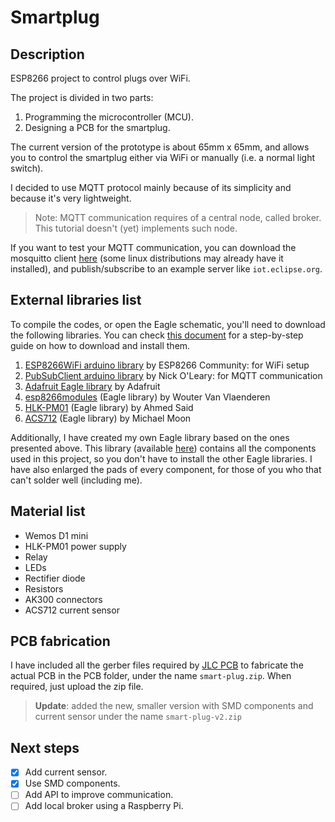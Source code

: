 # Smartplug
## Description

ESP8266 project to control plugs over WiFi.

The project is divided in two parts:
1. Programming the microcontroller (MCU).
2. Designing a PCB for the smartplug.

The current version of the prototype is about 65mm x 65mm, and allows you to control the smartplug either via WiFi or manually (i.e. a normal light switch).

I decided to use MQTT protocol mainly because of its simplicity and because it's very lightweight. 

> Note: MQTT communication requires of a central node, called broker. This tutorial doesn't (yet) implements such node.

If you want to test your MQTT communication, you can download the mosquitto client [here](https://mosquitto.org/download/) (some linux distributions may already have it installed), and publish/subscribe to an example server like ``iot.eclipse.org``.

## External libraries list
To compile the codes, or open the Eagle schematic, you'll need to download the following libraries. You can check [this document](./LIBRARIES_GUIDE.md) for a step-by-step guide on how to download and install them.

1. [ESP8266WiFi arduino library](https://github.com/esp8266/Arduino) by ESP8266 Community: for WiFi setup
2. [PubSubClient arduino library](https://github.com/knolleary/pubsubclient) by Nick O'Leary: for MQTT communication
3. [Adafruit Eagle library](https://github.com/adafruit/Adafruit-Eagle-Library) by Adafruit
4. [esp8266modules](https://github.com/wvanvlaenderen/ESP8266-Eagle_Library) (Eagle library) by Wouter Van Vlaenderen
5. [HLK-PM01](https://github.com/AhmedSaid/EAGLELibraries) (Eagle library) by Ahmed Said
6. [ACS712](https://github.com/triffid/ESC/) (Eagle library) by Michael Moon

Additionally, I have created my own Eagle library based on the ones presented above. This library (available [here](./PCB/smartplug-components.lbr)) contains all the components used in this project, so you don't have to install the other Eagle libraries. I have also enlarged the pads of every component, for those of you who that can't solder well (including me).

## Material list
* Wemos D1 mini
* HLK-PM01 power supply
* Relay
* LEDs
* Rectifier diode
* Resistors
* AK300 connectors
* ACS712 current sensor

## PCB fabrication
I have included all the gerber files required by [JLC PCB](www.jlcpcb.com) to fabricate the actual PCB in the PCB folder, under the name `smart-plug.zip`. When required, just upload the zip file.

> **Update**: added the new, smaller version with SMD components and current sensor under the name `smart-plug-v2.zip`

## Next steps
- [x] Add current sensor.
- [x] Use SMD components.
- [ ] Add API to improve communication.
- [ ] Add local broker using a Raspberry Pi.
